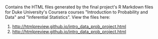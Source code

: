 Contains the HTML files generated by the final project's R Markdown files for Duke University's Coursera courses "Introduction to Probability and Data" and "Inferential Statistics".
View the files here:
1) http://htmlpreview.github.io/intro_data_prob_project.html
2) http://htmlpreview.github.io/intro_data_prob_project.html

